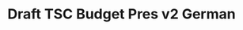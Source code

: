 # Draft TSC Budget Pres v2 German

<figure><img src="../../../../.gitbook/assets/Screenshot 2024-11-26 142028 (2).png" alt=""><figcaption></figcaption></figure>

<figure><img src="../../../../.gitbook/assets/Screenshot 2024-11-26 142216 (1).png" alt=""><figcaption></figcaption></figure>

<figure><img src="../../../../.gitbook/assets/Screenshot 2024-11-26 142231 (1).png" alt=""><figcaption></figcaption></figure>

<figure><img src="../../../../.gitbook/assets/Screenshot 2024-11-26 142250 (1).png" alt=""><figcaption></figcaption></figure>

<figure><img src="../../../../.gitbook/assets/Screenshot 2024-11-26 142305 (1).png" alt=""><figcaption></figcaption></figure>

<figure><img src="../../../../.gitbook/assets/Screenshot 2024-11-26 142317 (1).png" alt=""><figcaption></figcaption></figure>

<figure><img src="../../../../.gitbook/assets/Screenshot 2024-11-26 142329 (1).png" alt=""><figcaption></figcaption></figure>

<figure><img src="../../../../.gitbook/assets/Screenshot 2024-11-26 142340 (1).png" alt=""><figcaption></figcaption></figure>

<figure><img src="../../../../.gitbook/assets/Screenshot 2024-11-26 142352 (1).png" alt=""><figcaption></figcaption></figure>

<figure><img src="../../../../.gitbook/assets/Screenshot 2024-11-26 142407 (1).png" alt=""><figcaption></figcaption></figure>

<figure><img src="../../../../.gitbook/assets/Screenshot 2024-11-26 142418 (1).png" alt=""><figcaption></figcaption></figure>

<figure><img src="../../../../.gitbook/assets/Screenshot 2024-11-26 142431 (1).png" alt=""><figcaption></figcaption></figure>

<figure><img src="../../../../.gitbook/assets/Screenshot 2024-11-26 142445 (1).png" alt=""><figcaption></figcaption></figure>

<figure><img src="../../../../.gitbook/assets/Screenshot 2024-11-26 142455 (1).png" alt=""><figcaption></figcaption></figure>

<figure><img src="../../../../.gitbook/assets/Screenshot 2024-11-26 142508 (1).png" alt=""><figcaption></figcaption></figure>

<figure><img src="../../../../.gitbook/assets/Screenshot 2024-11-26 142520 (1).png" alt=""><figcaption></figcaption></figure>

<figure><img src="../../../../.gitbook/assets/Screenshot 2024-11-26 142530 (1).png" alt=""><figcaption></figcaption></figure>

<figure><img src="../../../../.gitbook/assets/Screenshot 2024-11-26 142539 (1).png" alt=""><figcaption></figcaption></figure>

<figure><img src="../../../../.gitbook/assets/Screenshot 2024-11-26 142551 (1).png" alt=""><figcaption></figcaption></figure>

<figure><img src="../../../../.gitbook/assets/Screenshot 2024-11-26 142603 (1).png" alt=""><figcaption></figcaption></figure>
